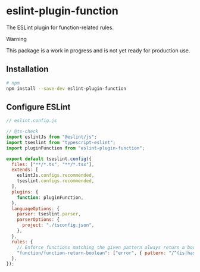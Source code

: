 # eslint-plugin-function

The ESLint plugin for function-related rules.

> [!WARNING]
> This package is a work in progress and is not yet ready for production use.

## Installation

```sh
# npm
npm install --save-dev eslint-plugin-function
```

## Configure ESLint

```js
// eslint.config.js

// @ts-check
import eslintJs from "@eslint/js";
import tseslint from "typescript-eslint";
import pluginFunction from "eslint-plugin-function";

export default tseslint.config({
  files: ["**/*.ts", "**/*.tsx"],
  extends: [
    eslintJs.configs.recommended,
    tseslint.configs.recommended,
  ],
  plugins: {
    function: pluginFunction,
  },
  languageOptions: {
    parser: tseslint.parser,
    parserOptions: {
      project: "./tsconfig.json",
    },
  },
  rules: {
    // Enforce functions matching the given pattern always return a boolean value
    "function/function-return-boolean": ["error", { pattern: "/^(is|has|should)/" }],
  },
});
```
